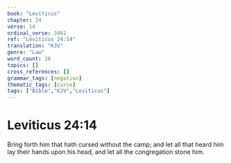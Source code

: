 ```yaml
---
book: "Leviticus"
chapter: 24
verse: 14
ordinal_verse: 3461
ref: "Leviticus 24:14"
translation: "KJV"
genre: "Law"
word_count: 28
topics: []
cross_references: []
grammar_tags: [negation]
thematic_tags: [curse]
tags: ["Bible","KJV","Leviticus"]
---
```


# Leviticus 24:14

Bring forth him that hath cursed without the camp; and let all that heard him lay their hands upon his head, and let all the congregation stone him.
